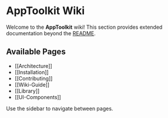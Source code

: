 # AppToolkit Wiki

Welcome to the **AppToolkit** wiki! This section provides extended documentation beyond the [README](../README.md).

## Available Pages

- [[Architecture]]
- [[Installation]]
- [[Contributing]]
- [[Wiki-Guide]]
- [[Library]]
- [[UI-Components]]

Use the sidebar to navigate between pages.
